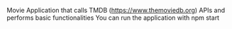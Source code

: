 Movie Application that calls TMDB (https://www.themoviedb.org) APIs and performs basic functionalities
You can run the application with npm start
